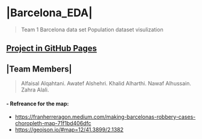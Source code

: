 # |Barcelona_EDA|

> Team 1 Barcelona data set 
> Population dataset visulization
## [Project in GitHub Pages](https://alfaisalgassim.github.io/Barcelona_EDA)


## |Team Members| 
> Alfaisal Alqahtani.
> Awatef Alshehri.
> Khalid Alharthi.
> Nawaf Alhussain.
> Zahra Alali.


#### - Refreance for the map: 
- https://franherreragon.medium.com/making-barcelonas-robbery-cases-choropleth-map-71f1bd406dfc
- https://geojson.io/#map=12/41.3899/2.1382
